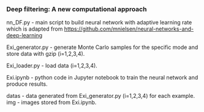 ### Deep filtering: A new computational approach

nn_DF.py - main script to build neural network with adaptive learning rate which is adapted from https://github.com/mnielsen/neural-networks-and-deep-learning

Exi_generator.py - generate Monte Carlo samples for the specific mode and store data with gzip (i=1,2,3,4).

Exi_loader.py - load data (i=1,2,3,4).

Exi.ipynb - python code in Jupyter notebook to train the neural network and produce results.

datas - data generated from Exi_generator.py (i=1,2,3,4) for each example.
img - images stored from Exi.ipynb.

